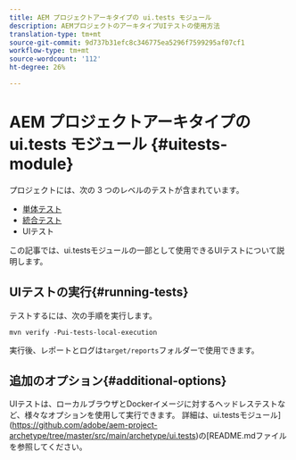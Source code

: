 ```yaml
---
title: AEM プロジェクトアーキタイプの ui.tests モジュール
description: AEMプロジェクトのアーキタイプUIテストの使用方法
translation-type: tm+mt
source-git-commit: 9d737b31efc8c346775ea5296f7599295af07cf1
workflow-type: tm+mt
source-wordcount: '112'
ht-degree: 26%

---
```



# AEM プロジェクトアーキタイプの ui.tests モジュール {#uitests-module}

プロジェクトには、次の 3 つのレベルのテストが含まれています。

* [単体テスト](core.md#unit-tests)
* [統合テスト](ittests.md)
* UIテスト

この記事では、ui.testsモジュールの一部として使用できるUIテストについて説明します。

## UIテストの実行{#running-tests}

テストするには、次の手順を実行します。

```shell
mvn verify -Pui-tests-local-execution
```

実行後、レポートとログは`target/reports`フォルダーで使用できます。

## 追加のオプション{#additional-options}

UIテストは、ローカルブラウザとDockerイメージに対するヘッドレステストなど、様々なオプションを使用して実行できます。 詳細は、ui.testsモジュール](https://github.com/adobe/aem-project-archetype/tree/master/src/main/archetype/ui.tests)の[README.mdファイルを参照してください。
